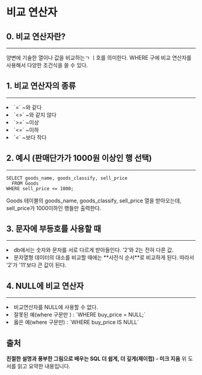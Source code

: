 # 비교 연산자

## 0. 비교 연산자란?
-------------------
양변에 기술한 열이나 값을 비교하는ㄱ ㅣ호를 의미한다.
WHERE 구에 비교 연산자를 사용해서 다양한 조건식을 쓸 수 있다.

## 1. 비교 연산자의 종류
-----------------------
<li> `=`
~와 같다
<li> `<>`
~와 같지 않다
<li> `>=`
~이상
<li> `<=`
~이하
<li> `<`
~보다 작다

## 2. 예시 (판매단가가 1000원 이상인 행 선택)
--------------------------------------------
    SELECT goods_name, goods_classify, sell_price
      FROM Goods
    WHERE sell_price <= 1000;
Goods 테이블의 goods_name, goods_classify, sell_price 열을 받아오는데, sell_price가 1000이하인 행들만 출력한다.

## 3. 문자에 부등호를 사용할 때
-----------------------------
<li> db에서는 숫자와 문자를 서로 다르게 받아들인다.
'2'와 2는 전혀 다른 값.
<li> 문자열형 데이터의 대소를 비교할 때에는 **사전식 순서**로 비교하게 된다. 따라서 '2'가 '11'보다 큰 값이 된다.

## 4. NULL에 비교 연산자
-----------------------
<li> 비교연산자를 NULL에 사용할 수 없다.
<li> 잘못된 예(where 구문만 ) :  `WHERE buy_price = NULL;`
<li> 옳은 예(where 구문만) : `WHERE buy_price IS NULL`

## 출처
**친절한 설명과 풍부한 그림으로 배우는 SQL 더 쉽게, 더 깊게(제이펍) - 미크 지음**
  위 도서를 읽고 요약한 내용입니다.
